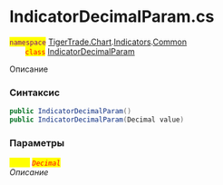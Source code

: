 
# IndicatorDecimalParam.cs
<mark style="color:purple;">`namespace`</mark> [TigerTrade.Chart](../../../../../TigerTrade.Chart.md).[Indicators](../../../../../TigerTrade.Chart/Indicators.md).[Common](../../../../../TigerTrade.Chart/Indicators/Common.md)  
&nbsp;&nbsp;&nbsp;&nbsp;&nbsp;&nbsp;&nbsp;<mark style="color:red;">`class`</mark> [IndicatorDecimalParam](../../IndicatorDecimalParam.cs.md)

Описание

### Синтаксис
```csharp
public IndicatorDecimalParam()
public IndicatorDecimalParam(Decimal value)
```

### Параметры  
<mark style="color:yellow;">`value`</mark> <mark style="color:red;">*`Decimal`*</mark>  
 *Описание*  
  

                    
                    
